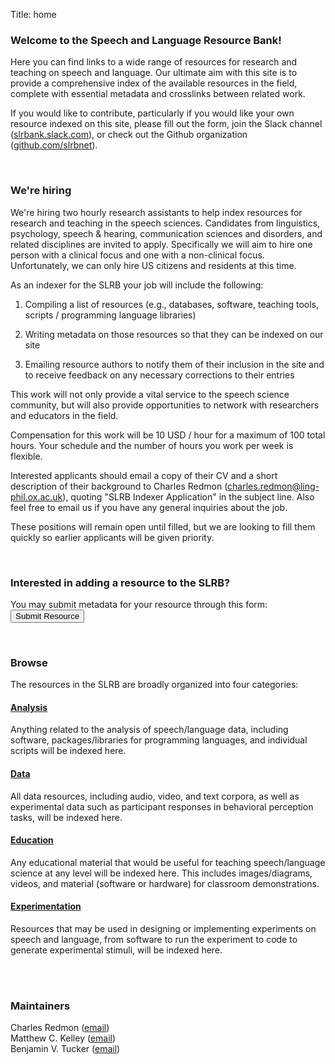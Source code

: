 Title: home

### Welcome to the Speech and Language Resource Bank!

Here you can find links to a wide range of resources for research and teaching on speech and language. Our ultimate aim with this site is to provide a comprehensive index of the available resources in the field, complete with essential metadata and crosslinks between related work. 

If you would like to contribute, particularly if you would like your own resource indexed on this site, please fill out the form, join the Slack channel ([slrbank.slack.com](https://slrbank.slack.com)), or check out the Github organization ([github.com/slrbnet](https://github.com/slrbnet)).

<br>

### We're hiring

We're hiring two hourly research assistants to help index resources for research and teaching in the speech sciences. Candidates from linguistics, psychology, speech & hearing, communication sciences and disorders, and related disciplines are invited to apply. Specifically we will aim to hire one person with a clinical focus and one with a non-clinical focus. Unfortunately, we can only hire US citizens and residents at this time.

As an indexer for the SLRB your job will include the following:

1. Compiling a list of resources (e.g., databases, software, teaching tools, scripts / programming language libraries)

2. Writing metadata on those resources so that they can be indexed on our site

3. Emailing resource authors to notify them of their inclusion in the site and to receive feedback on any necessary corrections to their entries

This work will not only provide a vital service to the speech science community, but will also provide opportunities to network with researchers and educators in the field.

Compensation for this work will be 10 USD / hour for a maximum of 100 total hours. Your schedule and the number of hours you work per week is flexible.

Interested applicants should email a copy of their CV and a short description of their background to Charles Redmon (charles.redmon@ling-phil.ox.ac.uk), quoting "SLRB Indexer Application" in the subject line. Also feel free to email us if you have any general inquiries about the job.

These positions will remain open until filled, but we are looking to fill them quickly so earlier applicants will be given priority.

<br>

<!--
<form action="https://google.com/search" method="get">
    <input type="hidden" name="sitesearch" value="https://slrb.net" />
    <input type="text" name="q" />
</form>
-->

### Interested in adding a resource to the SLRB?
<form action="https://docs.google.com/forms/d/e/1FAIpQLSdaItOp_X3js9mO8fDsa1AjvXgWJ4-ZTgfvaCNpwzAJghPYoA/viewform?usp=sf_link" method="get" target="_blank">
    You may submit metadata for your resource through this form: <button type="submit">Submit Resource</button>
</form>

<br>

### Browse

The resources in the SLRB are broadly organized into four categories:

#### [Analysis](https://www.slrb.net/category/analysis.html)
Anything related to the analysis of speech/language data, including software, packages/libraries for programming languages, and individual scripts will be indexed here.

#### [Data](https://www.slrb.net/category/data.html)
All data resources, including audio, video, and text corpora, as well as experimental data such as participant responses in  behavioral perception tasks, will be indexed here.

#### [Education](https://www.slrb.net/category/education.html)
Any educational material that would be useful for teaching speech/language science at any level will be indexed here. This includes images/diagrams, videos, and material (software or hardware) for classroom demonstrations.

#### [Experimentation](https://www.slrb.net/category/experimentation.html)
Resources that may be used in designing or implementing experiments on speech and language, from software to run the experiment to code to generate experimental stimuli, will be indexed here. 

<br>
<br>

### Maintainers
Charles Redmon ([email](mailto:charles.redmon@ling-phil.ox.ac.uk))  
Matthew C. Kelley ([email](mailto:matthew.c.kelley@ualberta.ca))  
Benjamin V. Tucker ([email](mailto:benjamin.tucker@ualberta.ca))  
